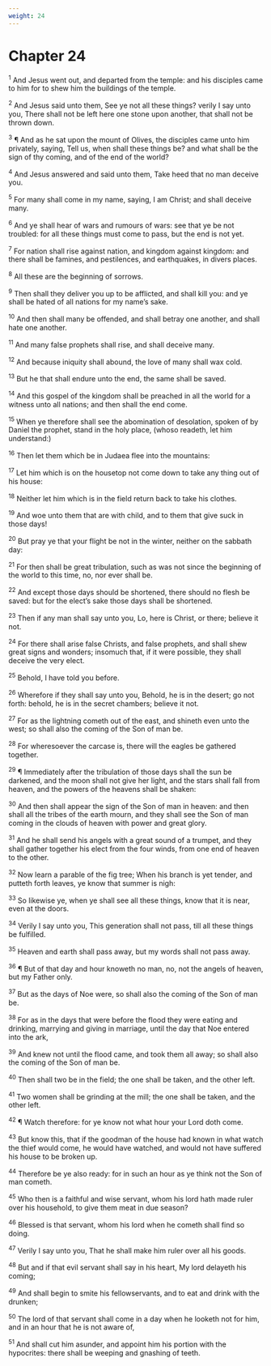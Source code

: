 ```yaml
---
weight: 24
---
```


# Chapter 24

<sup>1</sup> And Jesus went out, and departed from the temple: and his disciples came to him for to shew him the buildings of the temple. 

<sup>2</sup> And Jesus said unto them, See ye not all these things? verily I say unto you, There shall not be left here one stone upon another, that shall not be thrown down. 

<sup>3</sup> ¶ And as he sat upon the mount of Olives, the disciples came unto him privately, saying, Tell us, when shall these things be? and what shall be the sign of thy coming, and of the end of the world? 

<sup>4</sup> And Jesus answered and said unto them, Take heed that no man deceive you. 

<sup>5</sup> For many shall come in my name, saying, I am Christ; and shall deceive many. 

<sup>6</sup> And ye shall hear of wars and rumours of wars: see that ye be not troubled: for all these things must come to pass, but the end is not yet. 

<sup>7</sup> For nation shall rise against nation, and kingdom against kingdom: and there shall be famines, and pestilences, and earthquakes, in divers places. 

<sup>8</sup> All these are the beginning of sorrows. 

<sup>9</sup> Then shall they deliver you up to be afflicted, and shall kill you: and ye shall be hated of all nations for my name’s sake. 

<sup>10</sup> And then shall many be offended, and shall betray one another, and shall hate one another. 

<sup>11</sup> And many false prophets shall rise, and shall deceive many. 

<sup>12</sup> And because iniquity shall abound, the love of many shall wax cold. 

<sup>13</sup> But he that shall endure unto the end, the same shall be saved. 

<sup>14</sup> And this gospel of the kingdom shall be preached in all the world for a witness unto all nations; and then shall the end come. 

<sup>15</sup> When ye therefore shall see the abomination of desolation, spoken of by Daniel the prophet, stand in the holy place, (whoso readeth, let him understand:) 

<sup>16</sup> Then let them which be in Judaea flee into the mountains: 

<sup>17</sup> Let him which is on the housetop not come down to take any thing out of his house: 

<sup>18</sup> Neither let him which is in the field return back to take his clothes. 

<sup>19</sup> And woe unto them that are with child, and to them that give suck in those days! 

<sup>20</sup> But pray ye that your flight be not in the winter, neither on the sabbath day: 

<sup>21</sup> For then shall be great tribulation, such as was not since the beginning of the world to this time, no, nor ever shall be. 

<sup>22</sup> And except those days should be shortened, there should no flesh be saved: but for the elect’s sake those days shall be shortened. 

<sup>23</sup> Then if any man shall say unto you, Lo, here is Christ, or there; believe it not. 

<sup>24</sup> For there shall arise false Christs, and false prophets, and shall shew great signs and wonders; insomuch that, if it were possible, they shall deceive the very elect. 

<sup>25</sup> Behold, I have told you before. 

<sup>26</sup> Wherefore if they shall say unto you, Behold, he is in the desert; go not forth: behold, he is in the secret chambers; believe it not. 

<sup>27</sup> For as the lightning cometh out of the east, and shineth even unto the west; so shall also the coming of the Son of man be. 

<sup>28</sup> For wheresoever the carcase is, there will the eagles be gathered together. 

<sup>29</sup> ¶ Immediately after the tribulation of those days shall the sun be darkened, and the moon shall not give her light, and the stars shall fall from heaven, and the powers of the heavens shall be shaken: 

<sup>30</sup> And then shall appear the sign of the Son of man in heaven: and then shall all the tribes of the earth mourn, and they shall see the Son of man coming in the clouds of heaven with power and great glory. 

<sup>31</sup> And he shall send his angels with a great sound of a trumpet, and they shall gather together his elect from the four winds, from one end of heaven to the other. 

<sup>32</sup> Now learn a parable of the fig tree; When his branch is yet tender, and putteth forth leaves, ye know that summer is nigh: 

<sup>33</sup> So likewise ye, when ye shall see all these things, know that it is near, even at the doors. 

<sup>34</sup> Verily I say unto you, This generation shall not pass, till all these things be fulfilled. 

<sup>35</sup> Heaven and earth shall pass away, but my words shall not pass away. 

<sup>36</sup> ¶ But of that day and hour knoweth no man, no, not the angels of heaven, but my Father only. 

<sup>37</sup> But as the days of Noe were, so shall also the coming of the Son of man be. 

<sup>38</sup> For as in the days that were before the flood they were eating and drinking, marrying and giving in marriage, until the day that Noe entered into the ark, 

<sup>39</sup> And knew not until the flood came, and took them all away; so shall also the coming of the Son of man be. 

<sup>40</sup> Then shall two be in the field; the one shall be taken, and the other left. 

<sup>41</sup> Two women shall be grinding at the mill; the one shall be taken, and the other left. 

<sup>42</sup> ¶ Watch therefore: for ye know not what hour your Lord doth come. 

<sup>43</sup> But know this, that if the goodman of the house had known in what watch the thief would come, he would have watched, and would not have suffered his house to be broken up. 

<sup>44</sup> Therefore be ye also ready: for in such an hour as ye think not the Son of man cometh. 

<sup>45</sup> Who then is a faithful and wise servant, whom his lord hath made ruler over his household, to give them meat in due season? 

<sup>46</sup> Blessed is that servant, whom his lord when he cometh shall find so doing. 

<sup>47</sup> Verily I say unto you, That he shall make him ruler over all his goods. 

<sup>48</sup> But and if that evil servant shall say in his heart, My lord delayeth his coming; 

<sup>49</sup> And shall begin to smite his fellowservants, and to eat and drink with the drunken; 

<sup>50</sup> The lord of that servant shall come in a day when he looketh not for him, and in an hour that he is not aware of, 

<sup>51</sup> And shall cut him asunder, and appoint him his portion with the hypocrites: there shall be weeping and gnashing of teeth. 


